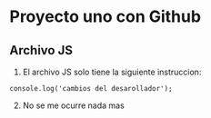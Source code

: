 # Proyecto uno con Github
## Archivo JS
1. El archivo JS solo tiene la siguiente instruccion:

```console.log('cambios del desarollador');```

2. No se me ocurre nada mas
